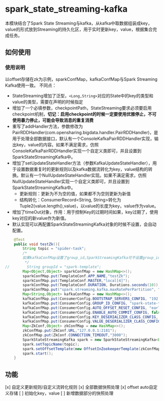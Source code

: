 # spark_state_streaming-kafka

本模块结合了Spark State Streaming与kafka，从kafka中取数据组装成key，value的形式放到Streaming的持久化区，用于实时更新key，value，根据集合完成任务。

## 如何使用

### 使用说明
以offset存储在zk为示例，sparkConfMap，kafkaConfMap与Spark Streaming Kafka使用一致。
不同点：
+ StateStreaming增加了泛型，`<Long,String>`对应的State中的key的类型和value的类型，需要在声明的时候指定
+ 增加了一个必填参数，checkpointPath，StateStreaming要求必须要启用checkpoint机制，**切记：启用checkpoint的时候一定要使用优雅停止，不可使用暴力停止，可能会导致消息的重复消费**
+ 重写了addHandler方法，参数修改为PairRDDHandler(com.opensharing.bigdata.handler.PairRDDHandler)，是用于处理全部数据接口，默认有一个ConsoleKafkaPairRDDHandler实现，输出key，value的内容。如果不满足需求，仿照ConsoleKafkaPairRDDHandler实现一个自定义类即可，并且设置到SparkStateStreamingKafka中。
+ 增加了setUpdateStateHandler方法（参数KafkaUpdateStateHandler），用于设置数据重复时的更新规则以及kafka数据流转化为key，value结构的转换。默认有一个NullUpdateStateHandler实现。如果不满足需求，仿照NullUpdateStateHandler实现一个自定义类即可，并且设置到SparkStateStreamingKafka中。
   - 更新规则：更新为不为空的值，如果都不为空则更新为新值
   - 结构转化：ConsumerRecord<String, String>转化为Tuple2(value.length(),value)，以value的长度为key，value作为value。
+ 增加了timeOut对象，作用：用于控制Key的过期时间如果，key过期了，使用key对应的新value作为新值。
+ 默认实现可以再配置SparkStateStreamingKafka对象的时候不设置，会自动配置。

``` java
    @Test
    public void testZk(){
        String topic = "spider-task";
        /*
        如果kafkaConfMap设置了group_id,SparkStreamingKafka可不设置group_id
         */
//        String groupId = "spark-template";
        Map<Object,Object> sparkConfMap = new HashMap<>();
        sparkConfMap.put(TemplateConf.APP_NAME,"testZk");
        sparkConfMap.put(TemplateConf.MASTER,"local[4]");
        sparkConfMap.put(TemplateConf.DURATION, Durations.seconds(10));
        sparkConfMap.put("spark.streaming.kafka.maxRatePerPartition", "1");
        Map<String,Object> kafkaConfMap = new HashMap<>();
        kafkaConfMap.put(ConsumerConfig.BOOTSTRAP_SERVERS_CONFIG, "192.168.2.58:9092,192.168.2.58:10092,192.168.2.58:11092");
        kafkaConfMap.put(ConsumerConfig.GROUP_ID_CONFIG, "spark-state-template");
        kafkaConfMap.put(ConsumerConfig.AUTO_OFFSET_RESET_CONFIG, "earliest");
        kafkaConfMap.put(ConsumerConfig.ENABLE_AUTO_COMMIT_CONFIG, false);
        kafkaConfMap.put(ConsumerConfig.KEY_DESERIALIZER_CLASS_CONFIG, StringDeserializer.class);
        kafkaConfMap.put(ConsumerConfig.VALUE_DESERIALIZER_CLASS_CONFIG, StringDeserializer.class);
        Map<ZkConf,Object> zkConfMap = new HashMap<>();
        zkConfMap.put(ZkConf.URL,"127.0.0.1:2181");
        zkConfMap.put(ZkConf.CONNECTION_TIMEOUT,"3000");
        SparkStateStreamingKafka spark = new SparkStateStreamingKafka<Long,String>(sparkConfMap, kafkaConfMap,"./checkpointStateStreamingZk");
        spark.setTopicName(topic);
        spark.setOffsetTemplate(new OffsetInZookeeperTemplate(zkConfMap,"/ldk"));
        spark.start();
    }
```

## 功能

[x] 自定义更新规则/自定义流转化规则
[x] 全部数据快照处理
[x] offset auto自定义存储
[ ] 初始化key，value
[ ] 新增数据部分的快照处理
